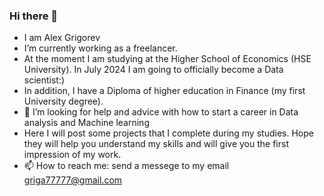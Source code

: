### Hi there 👋

- I am Alex Grigorev
- I’m currently working as a freelancer.
- At the moment I am studying at the Higher School of Economics (HSE University). In July 2024 I am going to officially become a Data scientist:) 
- In addition, I have a Diploma of higher education in Finance (my first University degree).  
- 🤔 I’m looking for help and advice with how to start a career in Data analysis and Machine learning
- Here I will post some projects that I complete during my studies. Hope they will help you understand my skills and will give you the first impression of my work.
- 📫 How to reach me: send a messege to my email griga77777@gmail.com

